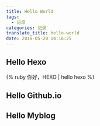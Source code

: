 ```yaml
---
title: Hello World
tags:
  - 记录
categories: 记录
translate_title: hello-world
date: 2018-05-20 14:16:25
---
```

 ## Hello Hexo
 {% ruby 你好，HEXO | hello hexo  %}
 ## Hello Github.io
 ## Hello Myblog